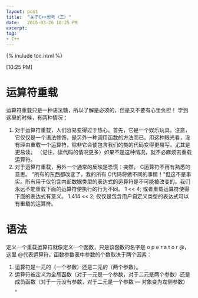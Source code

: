 ```yaml
---
layout: post
title:  "关于C++思考（三）"
date:   2015-03-26 10:25 PM
excerpt:
tag:
- C++
---
```


{% include toc.html %}

[10:25 PM]


# 运算符重载
运算符重载只是一种语法糖，所以了解是必须的，但是又不要有心里负担！
	学到这里的时候，有两种情况：
	

 1. 对于运算符重载，人们容易变得过于热心。首先，它是一个娱乐玩具。注意，它仅仅是一个语法修饰，是另外一种调用函数的方法而已。用这种眼光看，没有理由重载一个运算符，除非它会使包含我们的类的代码变得更易写，尤其是更易读。 （记住，读代码的情况更多）如果不是这种情况，就不必麻烦去重载运算符。
 2. 对于运算符重载，另外一个通常的反映是恐慌：突然， C运算符不再有熟悉的意思。 “所有的东西都改变了，我的所有 C代码将做不同的事情！”但这不是事实。所有用于仅包含内部数据类型的表达式的运算符是不可能被改变的。我们永远不能重载下面的运算符使执行的行为不同。
1 << 4;
或者重载运算符使得下面的表达式有意义。
1.414 << 2;
仅仅是包含用户自定义类型的表达式可以有重载的运算符。

# 语法
定义一个重载运算符就像定义一个函数，只是该函数的名字是 o p e r a t o r @，这里 @代表运算符。函数参数表中参数的个数取决于两个因素：
1) 运算符是一元的（一个参数）还是二元的（两个参数）。
2) 运算符被定义为全局函数（对于一元是一个参数，对于二元是两个参数）还是成员函数（对于一元没有参数，对于二元是一个参数 — 对象变为左侧参数） 。
